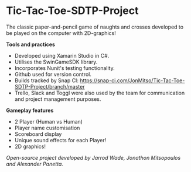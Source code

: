 # <strong>Tic-Tac-Toe-SDTP-Project</strong>
The classic paper-and-pencil game of naughts and crosses developed to be played on the computer with 2D-graphics!

<strong>Tools and practices</strong>
- Developed using Xamarin Studio in C#.
- Utilises the SwinGameSDK library.
- Incorporates Nunit's testing functionality.
- Github used for version control.
- Builds tracked by Snap CI: https://snap-ci.com/JonMitso/Tic-Tac-Toe-SDTP-Project/branch/master
- Trello, Slack and Toggl were also used by the team for communication and project management purposes.

<strong>Gameplay features</strong>
- 2 Player (Human vs Human)
- Player name customisation
- Scoreboard display
- Unique sound effects for each Player!
- 2D graphics!

<em>Open-source project developed by Jarrod Wade, Jonathon Mitsopoulos and Alexander Panetta.</em>
